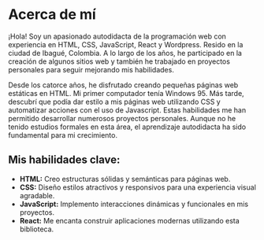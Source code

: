 # Acerca de mí

¡Hola! Soy un apasionado autodidacta de la programación web con experiencia en HTML, CSS, JavaScript, React y Wordpress. Resido en la ciudad de Ibagué, Colombia. A lo largo de los años, he participado en la creación de algunos sitios web y también he trabajado en proyectos personales para seguir mejorando mis habilidades.

Desde los catorce años, he disfrutado creando pequeñas páginas web estáticas en HTML. Mi primer computador tenía Windows 95. Más tarde, descubrí que podía dar estilo a mis páginas web utilizando CSS y automatizar acciones con el uso de Javascript. Estas habilidades me han permitido desarrollar numerosos proyectos personales. Aunque no he tenido estudios formales en esta área, el aprendizaje autodidacta ha sido fundamental para mi crecimiento.

## Mis habilidades clave:

- **HTML:** Creo estructuras sólidas y semánticas para páginas web.
- **CSS:** Diseño estilos atractivos y responsivos para una experiencia visual agradable.
- **JavaScript:** Implemento interacciones dinámicas y funcionales en mis proyectos.
- **React:** Me encanta construir aplicaciones modernas utilizando esta biblioteca.
